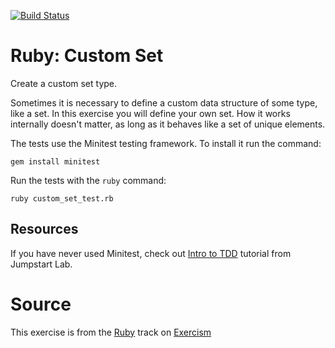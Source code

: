 [![Build Status](https://travis-ci.org/mru2/ruby-custom-set.svg?branch=master)](https://travis-ci.org/mru2/ruby-custom-set)

# Ruby: Custom Set

Create a custom set type.

Sometimes it is necessary to define a custom data structure of some
type, like a set. In this exercise you will define your own set. How it
works internally doesn't matter, as long as it behaves like a set of
unique elements.

The tests use the Minitest testing framework. To install it run the command:

    gem install minitest

Run the tests with the `ruby` command:

    ruby custom_set_test.rb

## Resources

If you have never used Minitest, check out [Intro to TDD][tdd] tutorial from Jumpstart Lab.

[tdd]: http://tutorials.jumpstartlab.com/topics/testing/intro-to-tdd.html

# Source

This exercise is from the [Ruby][ruby] track on [Exercism][exercism]

[exercism]: http://exercism.io
[ruby]: http://exercism.io/languages/ruby



